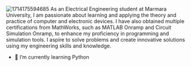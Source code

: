 ![1714175594685](https://github.com/Kastuone/Kastuone/assets/168668530/6246d1c5-e073-457b-a2d1-c49764b5a169)
As an Electrical Engineering student at Marmara University, I am passionate about learning and applying the theory and practice of computer and electronic devices. I have also obtained multiple certifications from MathWorks, such as MATLAB Onramp and Circuit Simulation Onramp, to enhance my proficiency in programming and simulation tools. I aspire to solve problems and create innovative solutions using my engineering skills and knowledge.

- 🌱 I’m currently learning Python
